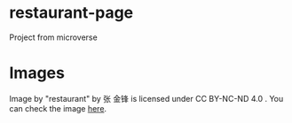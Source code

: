 # restaurant-page
Project from microverse

# Images

Image by "restaurant" by 张 金锋 is licensed under CC BY-NC-ND 4.0 . You can check the image [here](https://search.creativecommons.org/photos/8d3fdf46-28b4-4457-9366-0fc9b854b6c2).